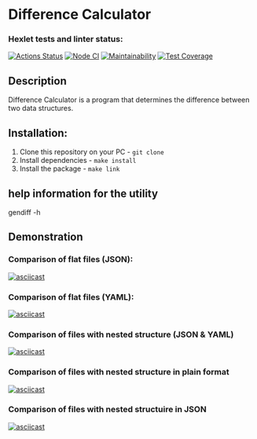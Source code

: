 # Difference Calculator
### Hexlet tests and linter status:
[![Actions Status](https://github.com/Garlend1/frontend-project-46/workflows/hexlet-check/badge.svg)](https://github.com/Garlend1/frontend-project-46/actions)
[![Node CI](https://github.com/Garlend1/frontend-project-46/actions/workflows/nodeCI.yml/badge.svg)](https://github.com/Garlend1/frontend-project-46/actions/workflows/nodeCI.yml)
[![Maintainability](https://api.codeclimate.com/v1/badges/e46e3b8da61205aef37f/maintainability)](https://codeclimate.com/github/Garlend1/frontend-project-46/maintainability)
[![Test Coverage](https://api.codeclimate.com/v1/badges/e46e3b8da61205aef37f/test_coverage)](https://codeclimate.com/github/Garlend1/frontend-project-46/test_coverage)
## Description

Difference Calculator is a program that determines the difference between two data structures.

## Installation:

1. Clone this repository on your PC - `git clone`
2. Install dependencies - `make install`
3. Install the package - `make link`

## help information for the utility
gendiff -h

## Demonstration

### Comparison of flat files (JSON):
[![asciicast](https://asciinema.org/a/fpKAOdwirBloJVyDegelAcbkm.svg)](https://asciinema.org/a/fpKAOdwirBloJVyDegelAcbkm)
### Comparison of flat files (YAML):
[![asciicast](https://asciinema.org/a/5Vc5wcUVqqidfHuZMm4aSmaNL.svg)](https://asciinema.org/a/5Vc5wcUVqqidfHuZMm4aSmaNL)
### Comparison of files with nested structure (JSON & YAML)
[![asciicast](https://asciinema.org/a/EKh81dmdR7brOKud0DQlC4fNY.svg)](https://asciinema.org/a/EKh81dmdR7brOKud0DQlC4fNY)
### Comparison of files with nested structure in plain format
[![asciicast](https://asciinema.org/a/haUBT1TfHX2mkevJO9kuQhOG8.svg)](https://asciinema.org/a/haUBT1TfHX2mkevJO9kuQhOG8)
### Comparison of files with nested structuire in JSON 
[![asciicast](https://asciinema.org/a/iign7QyxOwrThOKEQQrQBENnF.svg)](https://asciinema.org/a/iign7QyxOwrThOKEQQrQBENnF)